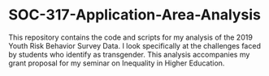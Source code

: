 # SOC-317-Application-Area-Analysis
This repository contains the code and scripts for my analysis of the 2019 Youth Risk Behavior Survey Data. I look specifically at the challenges faced by students who identify as transgender. This analysis accompanies my grant proposal for my seminar on Inequality in Higher Education.
